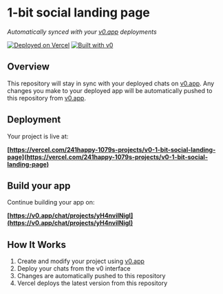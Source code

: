 # 1-bit social landing page

*Automatically synced with your [v0.app](https://v0.app) deployments*

[![Deployed on Vercel](https://img.shields.io/badge/Deployed%20on-Vercel-black?style=for-the-badge&logo=vercel)](https://vercel.com/241happy-1079s-projects/v0-1-bit-social-landing-page)
[![Built with v0](https://img.shields.io/badge/Built%20with-v0.app-black?style=for-the-badge)](https://v0.app/chat/projects/yH4nvilNigI)

## Overview

This repository will stay in sync with your deployed chats on [v0.app](https://v0.app).
Any changes you make to your deployed app will be automatically pushed to this repository from [v0.app](https://v0.app).

## Deployment

Your project is live at:

**[https://vercel.com/241happy-1079s-projects/v0-1-bit-social-landing-page](https://vercel.com/241happy-1079s-projects/v0-1-bit-social-landing-page)**

## Build your app

Continue building your app on:

**[https://v0.app/chat/projects/yH4nvilNigI](https://v0.app/chat/projects/yH4nvilNigI)**

## How It Works

1. Create and modify your project using [v0.app](https://v0.app)
2. Deploy your chats from the v0 interface
3. Changes are automatically pushed to this repository
4. Vercel deploys the latest version from this repository